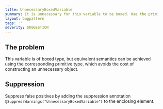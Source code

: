 ```yaml
---
title: UnnecessaryBoxedVariable
summary: It is unnecessary for this variable to be boxed. Use the primitive instead.
layout: bugpattern
tags: ''
severity: SUGGESTION
---
```


<!--
*** AUTO-GENERATED, DO NOT MODIFY ***
To make changes, edit the @BugPattern annotation or the explanation in docs/bugpattern.
-->


## The problem
This variable is of boxed type, but equivalent semantics can be achieved using the corresponding primitive type, which avoids the cost of constructing an unnecessary object.

## Suppression
Suppress false positives by adding the suppression annotation `@SuppressWarnings("UnnecessaryBoxedVariable")` to the enclosing element.
